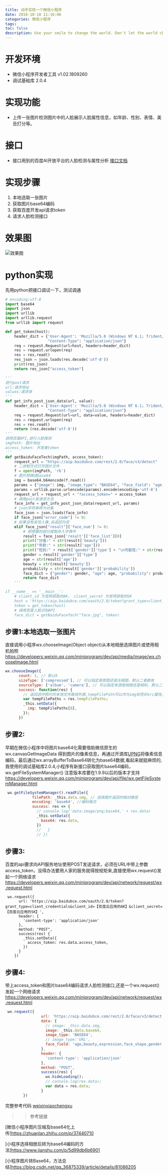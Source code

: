 ```yaml
---
title: 动手实现一个微信小程序
date: 2018-10-18 11:16:06
categories: 微信小程序
tags: 
toc: false
description: Use your smile to change the world. Don't let the world change your smile. 
---
```


# 开发环境

- 微信小程序开发者工具 v1.02.1809260
- 调试基础库 2.0.4

# 实现功能

- 上传一张图片检测图片中的人脸展示人脸属性信息，如年龄、性别、表情、美丑打分等。

# 接口

- 接口用到的百度AI开放平台的人脸检测与属性分析
[接口文档](https://ai.baidu.com/docs#/Face-Detect-V3/top)

# 实现步骤

1. 本地选取一张图片
2. 获取图片base64编码
3. 获取百度开发api请求token
4. 请求人脸检测接口 

# 效果图

![效果图](https://github.com/xmaihh/weixinxiaochengxu/raw/master/arts/baiduai_face.png)

# python实现

先用python把接口调试一下，测试调通

```python
# encoding:utf-8
import base64
import json
import urllib
import urllib.request
from urllib import request

def get_token(host):
    header_dict = {'User-Agent': 'Mozilla/5.0 (Windows NT 6.1; Trident/7.0; rv:11.0) like Gecko',
                   "Content-Type": "application/json"}
    req = request.Request(url=host, headers=header_dict)
    res = request.urlopen(req)
    res = res.read()
    res_json = json.loads(res.decode('utf-8'))
    print(res_json)
    return res_json["access_token"]

'''
进行post请求
url:请求地址
values:请求体
'''
def get_info_post_json_data(url, value):
    header_dict = {'User-Agent': 'Mozilla/5.0 (Windows NT 6.1; Trident/7.0; rv:11.0) like Gecko',
                   "Content-Type": "application/json"}
    req = request.Request(url=url, data=value, headers=header_dict)
    res = request.urlopen(req)
    res = res.read()
    return (res.decode('utf-8'))
'''
调用百度API,进行人脸探测
imgPath: 图片地址
access_token: 开发者token
'''
def getBaiduFaceTech(imgPath, access_token):
    request_url = "https://aip.baidubce.com/rest/2.0/face/v3/detect"
    # 二进制方式打开图片文件
    f = open(imgPath, 'rb')
    # 图片转换成base64
    img = base64.b64encode(f.read())
    params = {"image": img, "image_type": "BASE64", "face_field": "age,beauty,expression,face_shape,gender,glasses,landmark,race,quality,face_type"}
    params = urllib.parse.urlencode(params).encode(encoding='utf-8')
    request_url = request_url + "?access_token=" + access_token
    # 调用post其请求方法
    face_info = get_info_post_json_data(request_url, params)
    # json字符串转为对象
    face_json = json.loads(face_info)
    if face_json["error_code"] != 0:
    # 如果没有发现人像,会返回为空
    elif face_json["result"]['face_num'] != 0:
        # 把想要的部分提取存入字典中
        result = face_json['result']['face_list'][0]
        print("分值:" + str(result['beauty']))
        print("年龄:" + str(result['age']))
        print("性别:" + result['gender']['type'] + "\n可能性:" + str(result['gender']['probability']))
        gender = result['gender']['type']
        age = str(result['age'])
        beauty = str(result['beauty'])
        probability = str(result['gender']['probability'])
        face_dict = {"gender": gender, "age": age, "probability": probability, "beauty": beauty}
        return face_dict
    '''

if __name__ == '__main__':
    # client_id 为官网获取的AK， client_secret 为官网获取的SK
    host = 'https://aip.baidubce.com/oauth/2.0/token?grant_type=client_credentials&client_id=【百度云应用的AK】&client_secret=【百度云应用的SK】'
    token = get_token(host)
    # 调用百度人脸识别API
    face_dict = getBaiduFaceTech("face.jpg", token)
```

## 步骤1:本地选取一张图片

直接调用小程序wx.chooseImage(Object object)从本地相册选择图片或使用相机拍照
https://developers.weixin.qq.com/miniprogram/dev/api/media/image/wx.chooseImage.html

```js
wx.chooseImage({
      count: 1, // 默认9
      sizeType: ['compressed'], // 可以指定是原图还是压缩图，默认二者都有
      sourceType: ['album', 'camera'], // 可以指定来源是相册还是相机，默认二者都有
      success: function(res) {
        // 返回选中照片的本地文件路径列表,tempFilePath可以作为img标签的src属性显示图片
        var tempFilePaths = res.tempFilePaths;
        _this.setData({
          img: tempFilePaths[0],
        });
      })
```

## 步骤2:

早期在微信小程序中将图片base64化需要借助微信原生的 wx.canvasGetImageData 得到图片的像素信息，再通过开源库[UPNG](https://github.com/photopea/UPNG.js)将像素信息编码，最后通过wx.arrayBufferToBase64转化为base64数据,看起来就挺麻烦的,我使用的调试基础库2.0.4,小程序有新接口获取图片base64编码，wx.getFileSystemManager() 注意版本库要在1.9.9以后的版本才支持
https://developers.weixin.qq.com/miniprogram/dev/api/file/wx.getFileSystemManager.html

```js
 wx.getFileSystemManager().readFile({
            filePath: _this.data.img, // 选择图片返回的相对路径
            encoding: 'base64', //编码格式
            success: res => {
              // console.log('data:image/png;base64,' + res.data)
              _this.setData({
                base64: res.data,
              })
              //   }
              // })
```

## 步骤3:

百度的api要求向API服务地址使用POST发送请求，必须在URL中带上参数access_token，没得办法要用人家的服务就得按规矩来,直接使用wx.request()发起一个网络请求
https://developers.weixin.qq.com/miniprogram/dev/api/network/request/wx.request.html
```
 wx.request({
      url: 'https://aip.baidubce.com/oauth/2.0/token?grant_type=client_credentials&client_id=【百度云应用的AK】&client_secret=【百度云应用的SK】',
      header: {
        'content-type': 'application/json'
      },
      method: "POST",
      success(res) {
        _this.setData({
          access_token: res.data.access_token,
        })
      }
    })
```
## 步骤4:

带上access_token和图片base64编码请求人脸检测接口,还是一个wx.request()发起一个网络请求
https://developers.weixin.qq.com/miniprogram/dev/api/network/request/wx.request.html

```js
 wx.request({
                url: 'https://aip.baidubce.com/rest/2.0/face/v3/detect' + '?access_token=' + _this.data.access_token,
                data: {
                  // image: _this.data.img,
                  image: _this.data.base64,
                  image_type: 'BASE64',
                  // image_type:'URL',
                  face_field: 'age,beauty,expression,face_shape,gender,glasses,landmark,race,quality,face_type',
                },
                header: {
                  'content-type': 'application/json'
                },
                method: "POST",
                success(res) {
                  wx.hideLoading();
                  // console.log(res.data);
                  var data = res.data;
                }
        })
```

完整参考代码 [weixinxiaochengxu](https://github.com/xmaihh/weixinxiaochengxu)

>>参考链接

[微信小程序图片压缩及base64化上传]https://zhuanlan.zhihu.com/p/37440710

[小程序选择相册后转为base64编码的方法]https://www.jianshu.com/p/5d99db6b6901

[小程序图片转Base64，方法总结]https://blog.csdn.net/qq_36875339/article/details/81086205